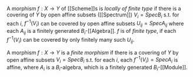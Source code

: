 
A morphism $f:X\rightarrow Y$ of [[Scheme]]s is *locally of finite type* if there is a covering of $Y$ by open affine subsets ([[Spectrum]]) $V_i=SpecB_i$ s.t. for each $i$, $f^{-1}(V_i)$ can be covered by open affine subsets $U_{ij}=SpecA_{ij}$ where each $A_{ij}$ is a finitely generated $B_i$-[[Algebra]].
$f$ is of *finite type*, if each $f^{-1}(V_i)$ can be covered by only finitely many such $U_{ij}$.

A morphism $f:X\rightarrow Y$ is a *finite morphism* if there is a covering of $Y$ by open affine subsets $V_i=SpecB_i$ s.t. for each $i$, each $f^{-1}(V_i)=SpecA_i$ is affine, where $A_i$ is a $B_i$-algebra, which is a finitely generated $B_i$-[[Module]].